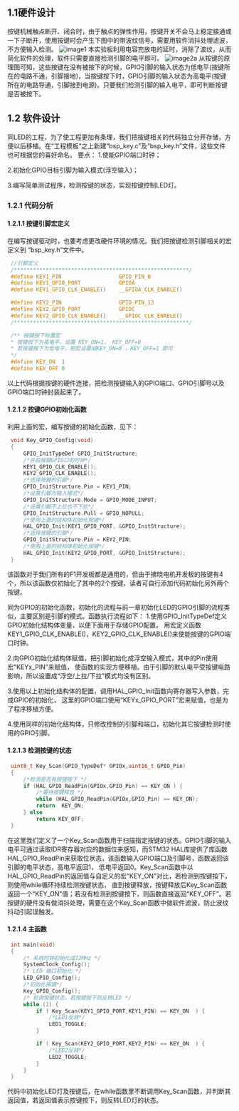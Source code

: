 ## 1.1硬件设计

按键机械触点断开、闭合时，由于触点的弹性作用，按键开关不会马上稳定接通或一下子断开，使用按键时会产生下图中的带波纹信号，需要用软件消抖处理滤波，不方便输入检测。
![image1](https://github.com/user-attachments/assets/6ae5ceab-766e-4a6a-b651-d451c55f3846)
本实验板利用电容充放电的延时，消除了波纹，从而简化软件的处理，软件只需要直接检测引脚的电平即可。
![image2a](https://github.com/user-attachments/assets/9d67c60b-9573-47cc-b386-c788cb69b22f)
从按键的原理图可知，这些按键在没有被按下的时候，GPIO引脚的输入状态为低电平(按键所在的电路不通，引脚接地)，当按键按下时，GPIO引脚的输入状态为高电平(按键所在的电路导通，引脚接到电源)。只要我们检测引脚的输入电平，即可判断按键是否被按下。

## 1.2 软件设计
同LED的工程，为了使工程更加有条理，我们把按键相关的代码独立分开存储，方便以后移植。在“工程模板”之上新建“bsp_key.c”及“bsp_key.h”文件，这些文件也可根据您的喜好命名。
要点：
1.使能GPIO端口时钟；

2.初始化GPIO目标引脚为输入模式(浮空输入)；

3.编写简单测试程序，检测按键的状态，实现按键控制LED灯。

### 1.2.1 代码分析
#### 1.2.1.1 按键引脚宏定义
在编写按键驱动时，也要考虑更改硬件环境的情况。我们把按键检测引脚相关的宏定义到 “bsp_key.h”文件中。
```c
 //引脚定义
 /*******************************************************/
 #define KEY1_PIN                  GPIO_PIN_0
 #define KEY1_GPIO_PORT            GPIOA
 #define KEY1_GPIO_CLK_ENABLE()    __GPIOA_CLK_ENABLE()

 #define KEY2_PIN                  GPIO_PIN_13
 #define KEY2_GPIO_PORT            GPIOC
 #define KEY2_GPIO_CLK_ENABLE()    __GPIOC_CLK_ENABLE()
 /*******************************************************/

 /** 按键按下标置宏
 * 按键按下为高电平，设置 KEY_ON=1， KEY_OFF=0
 * 若按键按下为低电平，把宏设置成KEY_ON=0 ，KEY_OFF=1 即可
 */
 #define KEY_ON  1
 #define KEY_OFF 0

```
以上代码根据按键的硬件连接，把检测按键输入的GPIO端口、GPIO引脚号以及GPIO端口时钟封装起来了。

#### 1.2.1.2 按键GPIO初始化函数

利用上面的宏，编写按键的初始化函数，见下：
```c
 void Key_GPIO_Config(void)
 {
     GPIO_InitTypeDef GPIO_InitStructure;
     /*开启按键GPIO口的时钟*/
     KEY1_GPIO_CLK_ENABLE();
     KEY2_GPIO_CLK_ENABLE();
     /*选择按键的引脚*/
     GPIO_InitStructure.Pin = KEY1_PIN;
     /*设置引脚为输入模式*/
     GPIO_InitStructure.Mode = GPIO_MODE_INPUT;
     /*设置引脚不上拉也不下拉*/
     GPIO_InitStructure.Pull = GPIO_NOPULL;
     /*使用上面的结构体初始化按键*/
     HAL_GPIO_Init(KEY1_GPIO_PORT, &GPIO_InitStructure);
     /*选择按键的引脚*/
     GPIO_InitStructure.Pin = KEY2_PIN;
     /*使用上面的结构体初始化按键*/
     HAL_GPIO_Init(KEY2_GPIO_PORT, &GPIO_InitStructure);
 }
```
 该函数对于我们所有的F1开发板都是通用的，但由于拂晓电机开发板的按键有4个，所以该函数仅初始化了其中的2个按键，读者可自行添加代码初始化另外两个按键。

同为GPIO的初始化函数，初始化的流程与前一章初始化LED的GPIO引脚的流程类似，主要区别是引脚的模式。函数执行流程如下：
1.使用GPIO_InitTypeDef定义GPIO初始化结构体变量，以便下面用于存储GPIO配置。
用宏定义函数KEY1_GPIO_CLK_ENABLE()，KEY2_GPIO_CLK_ENABLE()来使能按键的GPIO端口时钟。

2.向GPIO初始化结构体赋值，把引脚初始化成浮空输入模式，其中的Pin使用宏“KEYx_PIN”来赋值， 使函数的实现方便移植。由于引脚的默认电平受按键电路影响，所以设置成“浮空/上拉/下拉”模式均没有区别。

3.使用以上初始化结构体的配置，调用HAL_GPIO_Init函数向寄存器写入参数，完成GPIO的初始化， 这里的GPIO端口使用“KEYx_GPIO_PORT”宏来赋值，也是为了程序移植方便。

4.使用同样的初始化结构体，只修改控制的引脚和端口，初始化其它按键检测时使用的GPIO引脚。
#### 1.2.1.3 检测按键的状态
```c
 uint8_t Key_Scan(GPIO_TypeDef* GPIOx,uint16_t GPIO_Pin)
 {
     /*检测是否有按键按下 */
     if (HAL_GPIO_ReadPin(GPIOx,GPIO_Pin) == KEY_ON ) {
         /*等待按键释放 */
         while (HAL_GPIO_ReadPin(GPIOx,GPIO_Pin) == KEY_ON);
         return  KEY_ON;
     } else
         return KEY_OFF;
 }
```
在这里我们定义了一个Key_Scan函数用于扫描指定按键的状态。GPIO引脚的输入电平可通过读取IDR寄存器对应的数据位来感知，而STM32 HAL库提供了库函数HAL_GPIO_ReadPin来获取位状态，该函数输入GPIO端口及引脚号，函数返回该引脚的电平状态，高电平返回1， 低电平返回0。Key_Scan函数中以HAL_GPIO_ReadPin的返回值与自定义的宏“KEY_ON”对比，若检测到按键按下，则使用while循环持续检测按键状态， 直到按键释放，按键释放后Key_Scan函数返回一个“KEY_ON”值；若没有检测到按键按下，则函数直接返回“KEY_OFF”。若按键的硬件没有做消抖处理，需要在这个Key_Scan函数中做软件滤波，防止波纹抖动引起误触发。

#### 1.2.1.4 主函数
```c
 int main(void)
 {
     /* 系统时钟初始化成72MHz */
     SystemClock_Config();
     /* LED 端口初始化 */
     LED_GPIO_Config();
     /*初始化按键*/
     Key_GPIO_Config();
     /* 轮询按键状态，若按键按下则反转LED */
     while (1) {
         if ( Key_Scan(KEY1_GPIO_PORT,KEY1_PIN) == KEY_ON  ) {
             /*LED1反转*/
             LED1_TOGGLE;
         }

         if ( Key_Scan(KEY2_GPIO_PORT,KEY2_PIN) == KEY_ON  ) {
             /*LED2反转*/
             LED2_TOGGLE;
         }
     }
 }
```
代码中初始化LED灯及按键后，在while函数里不断调用Key_Scan函数，并判断其返回值，若返回值表示按键按下，则反转LED灯的状态。